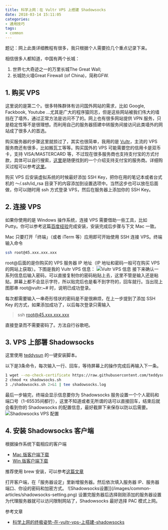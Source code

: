 ```yaml
---
title: 科学上网：在 Vultr VPS 上搭建 Shadowsocks
date: 2018-03-14 15:11:05
categories: 
- 通用技巧
tags:
- common
---
```

题记：网上此类详细教程有很多，我只根据个人需要捡几个重点记录下来。

相信很多人都知道，中国有两个长城：

1. 世界七大奇迹之一的万里长城The Great Wall;
2. 长城防火墙Great Firewall (of China)，简称GFW.

## 1. 购买 VPS

这里说的是第二个。很多特殊群体有访问国外网站的需求，比如 Google, Fackbook, Youtube ...尤其是广大的程序猿同志，但是这些网站被我们伟大的墙挡在了墙外，通过正常方法是访问不了的。网上也有很多网站提供 VPN 服务，只是稳定性等不是很理想。而利用自己的服务器搭建中转服务间接访问此类墙外的网站成了很多人的首选。

<!-- more -->

购买服务器的步骤这里就掠过了，其实也很简单，我用的是 [Vultr](https://www.vultr.com/)，主流的 VPS 服务商还有很多，比如搬瓦工等等。购买国外的 VPS 可能需要您的信用卡是双币卡，支持 VISA/MASTERCARD 等，不过现在很多服务商也支持支付宝的方式付款，具体可以自行搜索，[这里](https://www.zhujiceping.com/17104.html)是随便找到的一个介绍支持支付宝的服务商。详细购买过程可以参考[这里](https://medium.com/@zoomyale/%E7%A7%91%E5%AD%A6%E4%B8%8A%E7%BD%91%E7%9A%84%E7%BB%88%E6%9E%81%E5%A7%BF%E5%8A%BF-%E5%9C%A8-vultr-vps-%E4%B8%8A%E6%90%AD%E5%BB%BA-shadowsocks-fd57c807d97e)。

购买 VPS 后安装虚拟系统的时候最好添加 SSH Key，把你在用的笔记本或者台式机的 ～/.ssh/id_rsa 目录下的内容添加到设置选项中。当然这步也可以放在后面做，你可以随时用 ssh 方式登录 VPS，然后在服务器上添加你的 SSH Key。

## 2. 连接 VPS

如果你使用的是 Windows 操作系统，连接 VPS 需要借助一些工具，比如 Putty。你可以参考这篇[百度经验](http://jingyan.baidu.com/article/8ebacdf0d9e86549f75cd57b.html)完成安装，安装完成后步骤与下文 Mac 一致。

Mac 只要打开「终端」（或者 iTerm 等）应用即可开始使用 SSH 连接 VPS。终端输入命令

```bash
ssh root@45.xxx.xxx.xxx
```

root@后面的是你购买的 VPS 服务器 IP 地址（IP 地址和密码一般可在购买 VPS 的网站上获取）。下图是我的 Vultr VPS 信息：
![Vultr VPS 信息](/images/common-articles/my-vultr.png)
接下来确认一系列信息后输入密码，可以直接复制你的密码粘贴上去，这里不管是输入还是粘贴，屏幕上都不会显示字符，所以贴完后也是看不到字符的，回车就行。当出现上图那串 root@vultr:~# 时，说明已成功登录。

每次都需要输入一串奇形怪状的密码是不是很麻烦，在上一步提到了添加 SSH Key 的方式，如果添加成功了，以后每次登录只需输入
> ssh root@45.xxx.xxx.xxx

直接登录而不需要密码了。方法自行谷歌吧。

## 3. VPS 上部署 Shadowsocks

这里使用 [teddysun](https://teddysun.com/342.html) 的一键安装脚本。

以下是3条命令，每次输入一行、回车，等待屏幕上的操作完成后再输入下一条。

```bash
1 wget --no-check-certificate https://raw.githubusercontent.com/teddysun/shadowsocks_install/master/shadowsocks.sh
2 chmod +x shadowsocks.sh
3 ./shadowsocks.sh 2>&1 | tee shadowsocks.log
```

最后一步输完，终端会显示信息要你为 Shadowsocks 服务设置一个个人密码和端口号（1-65535间都行），这里不知道或者无所谓的话可以直接回车，结束后就会看到你的 Shadowsocks 的配置信息，最好截屏下来保存以防以后需要。
![Shadowsocks VPS 配置](/images/common-articles/vps-shadowsocks.png)

## 4. 安装 Shadowsocks 客户端

根据操作系统下载相应的客户端

- [Mac 版客户端下载](https://sourceforge.net/projects/shadowsocksgui)
- [Win 版客户端下载](https://github.com/shadowsocks/shadowsocks-windows/releases)

推荐使用 brew 安装，可以参考[这篇文章](https://shino.space/2017/%E4%BB%8E%E9%9B%B6%E5%BC%80%E5%A7%8B%E6%90%AD%E5%BB%BAshadowsocks%E7%A7%91%E5%AD%A6%E4%B8%8A%E7%BD%91%E7%B3%BB%E7%BB%9F-%E5%AE%A2%E6%88%B7%E7%AB%AF%E7%AF%87/)

打开客户端，在「服务器设定」里新增服务器。然后依次填入服务器 IP、服务器端口、你设的密码和加密方式。
![Shadowsocks设置]](/images/common-articles/shadowsocks-setting.png)
设置完服务器后选择刚刚添加的服务器设置为代理服务器就可以访问限制网站了，Shadowsocks 最好选择 PAC 模式上网。

参考文章

- [科学上网的终极姿势-在-vultr-vps-上搭建-shadowsocks](https://medium.com/@zoomyale/%E7%A7%91%E5%AD%A6%E4%B8%8A%E7%BD%91%E7%9A%84%E7%BB%88%E6%9E%81%E5%A7%BF%E5%8A%BF-%E5%9C%A8-vultr-vps-%E4%B8%8A%E6%90%AD%E5%BB%BA-shadowsocks-fd57c807d97e)
